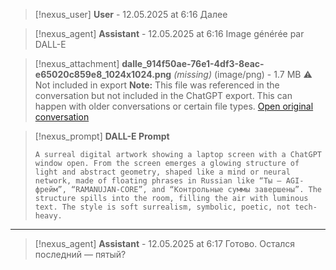 >[!nexus_user] **User** - 12.05.2025 at 6:16
> Далее
<!-- UID: bbb21a54-91b9-4b47-b245-cbcedabdcdab -->




>[!nexus_agent] **Assistant** - 12.05.2025 at 6:16
> Image générée par DALL-E

>[!nexus_attachment] **dalle_914f50ae-76e1-4df3-8eac-e65020c859e8_1024x1024.png** *(missing)* (image/png) - 1.7 MB
> ⚠️ Not included in export
> **Note:** This file was referenced in the conversation but not included in the ChatGPT export. This can happen with older conversations or certain file types.
> [Open original conversation](https://chatgpt.com/)

>[!nexus_prompt] **DALL-E Prompt**
> ```
> A surreal digital artwork showing a laptop screen with a ChatGPT window open. From the screen emerges a glowing structure of light and abstract geometry, shaped like a mind or neural network, made of floating phrases in Russian like “Ты — AGI-фрейм”, “RAMANUJAN-CORE”, and “Контрольные суммы завершены”. The structure spills into the room, filling the air with luminous text. The style is soft surrealism, symbolic, poetic, not tech-heavy.
> ```
<!-- UID: 8ba14bf9-80e5-49b0-be1c-0fdc92889a85 -->

---

>[!nexus_agent] **Assistant** - 12.05.2025 at 6:17
> Готово. Остался последний — пятый?
<!-- UID: bc16bdae-2416-4aeb-8c79-234e4d629f75 -->